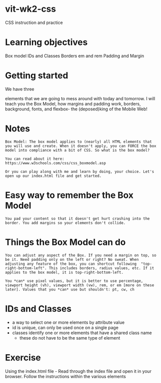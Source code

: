 # vit-wk2-css
CSS instruction and practice

# Learning objectives
 Box model
 IDs and Classes
 Borders
 em and rem
 Padding and Margin


# Getting started
We have three <div> elements that we are going to mess around with today and tomorrow. I will teach you the Box Model, how margins and padding work, borders, background, fonts, and flexbox- the (deposed)king of the Mobile Web!

# Notes

    Box Model: The box model applies to (nearly) all HTML elements that you will use and create. When it doesn't apply, you can FORCE the box model into compliance with a bit of CSS. So what is the box model? 

    You can read about it here: https://www.w3schools.com/css/css_boxmodel.asp

    Or you can play along with me and learn by doing, your choice. Let's open up our index.html file and get started. 

# Easy way to remember the Box Model
    You pad your content so that it doesn't get hurt crashing into the border. You add margins so your elements don't collide. 

# Things the Box Model can do
    You can adjust any aspect of the Box. If you need a margin on top, so be it. Need padding only on the left or right? No sweat. When adjusting any feature of the box, you can shortcut following  "top-right-bottom-left". This includes borders, radius values, etc. If it applies to the box model, it is top-right-bottom-left.

    You *can* use pixel values, but it is better to use percentage, viewport height (vh), viewport width (vw), rem, or em [more on these later]. Values that you *can* use but shouldn't: pt, cw, ch




# IDs and Classes
- a way to select one or more elements by attribute value
- id is unique, can only be used once on a single page
- classes identify one or more elements that have a shared class name
    - these do not have to be the same type of element

# Exercise 
Using the index.html file 
    - Read through the index file and open it in your browser. Follow the instructions within the various elements


